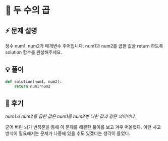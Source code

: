 # 🧭 두 수의 곱

## ⚡ 문제 설명

정수 num1, num2가 매개변수 주어집니다. num1과 num2를 곱한 값을 return 하도록 solution 함수를 완성해주세요.

## 💡 풀이

```python
def solution(num1, num2):
    return num1*num2
```

## 🔎 후기

*num1과 num2를 곱한 값은 num1을 num2번 더한 값과 같은 의미이다.*

굳어 버린 뇌가 반복문을 통해 이 문제를 해결한 풀이를 보고 겨우 떠올렸다. 이런 사고 방식이 필요해지는 문제가 나중에 있을 수도 있겠다는 생각이 들었다.